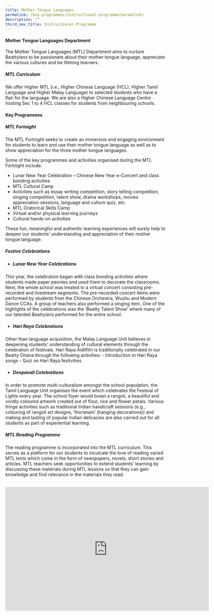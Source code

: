 ```yaml
---
title: Mother Tongue Languages
permalink: /key-programmes/instructional-programme/permalink/
description: ""
third_nav_title: Instructional Programme
---
```

#### Mother Tongue Languages Department

The Mother Tongue Languages (MTL) Department aims to nurture Beattyians to be passionate about their mother tongue language, appreciate the various cultures and be lifelong learners.

##### **MTL Curriculum**
We offer Higher MTL (i.e., Higher Chinese Language (HCL), Higher Tamil Language and Higher Malay Language) to selected students who have a flair for the language. We are also a Higher Chinese Language Centre hosting Sec 1 to 4 HCL classes for students from neighbouring schools.

#### **Key Programmes**

##### **MTL Fortnight**
The MTL Fortnight seeks to create an immersive and engaging environment for students to learn and use their mother tongue language as well as to show appreciation for the three mother tongue languages.

Some of the key programmes and activities organised during the MTL Fortnight include:
-	Lunar New Year Celebration –  Chinese New Year e-Concert and class bonding activities
-	MTL Cultural Camp
-	Activities such as essay writing competition, story telling competition, singing competition, talent show, drama workshops, movies appreciation sessions, language and culture quiz, etc.
-	MTL Oratorical Skills Camp
-	Virtual and/or physical learning journeys
-	Cultural hands-on activities

These fun, meaningful and authentic learning experiences will surely help to deepen our students’ understanding and appreciation of their mother tongue language.

##### **Festive Celebrations**
- ##### **Lunar New Year Celebrations**
This year, the celebration began with class bonding activities where students made paper peonies and used them to decorate the classrooms. Next, the whole school was treated to a virtual concert consisting pre-recorded and livestream segments. The pre-recorded concert items were performed by students from the Chinese Orchestra, Wushu and Modern Dance CCAs. A group of teachers also performed a singing item. One of the highlights of the celebrations was the ‘Beatty Talent Show’ where many of our talented Beattyians performed for the entire school.

- ##### **Hari Raya Celebrations**
Other than language acquisition, the Malay Language Unit believes in deepening students’ understanding of cultural elements through the celebration of festivals. Hari Raya Aidilfitri is traditionally celebrated in our Beatty Ohana through the following activities:
	-	Introduction to Hari Raya songs
	-	Quiz on Hari Raya festivities


- ##### **Deepavali Celebrations**
In order to promote multi-culturalism amongst the school population, the Tamil Language Unit organises the event which celebrates the Festival of Lights every year. The school foyer would boast a rangoli, a beautiful and vividly coloured artwork created out of flour, rice and flower petals. Various fringe activities such as traditional Indian handicraft sessions (e.g., colouring of rangoli art designs, ‘thoranam’ (hanging decorations)) and making and tasting of popular Indian delicacies are also carried out for all students as part of experiential learning.

##### **MTL Reading Programme**
The reading programme is incorporated into the MTL curriculum. This serves as a platform for our students to inculcate the love of reading varied MTL texts which come in the form of newspapers, novels, short stories and articles. MTL teachers seek opportunities to extend students’ learning by discussing these materials during MTL lessons so that they can gain knowledge and find relevance in the materials they read.
<br><br>

<div align="center"><iframe src="https://docs.google.com/presentation/d/e/2PACX-1vRKMIvblZTC0NeHPukpaPAtQGYzZpMI4BFfxTcbFdrkebHsKXXR5d2h46MMOEF2Qma9uwq7B3XnTtvl/embed?start=true&amp;loop=true&amp;delayms=3000" frameborder="0" width="640" height="389" allowfullscreen="true"></iframe></div>